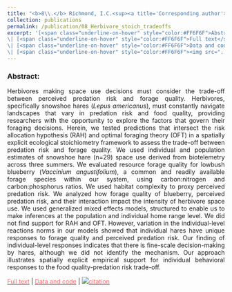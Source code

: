 ```yaml
---
title: "<b>8\\.</b> Richmond, I.C.<sup><a title='Corresponding author'>✉</a></sup>, Balluffi­-Fry, J., Vander Wal, E., Leroux, S.J., <u>Rizzuto, M.</u>, Heckford, T.R., Kennah, J.L., Riefesel, G.R., Wiersma, Y.F. (2021) **Individual snow­shoe hares manage risk differently: Integrating stoichiometric distribution models and foraging ecology.** Journal of Mammalogy, gyab130."
collection: publications
permalink: /publication/08_Herbivore_stoich_tradeoffs
excerpt: '[<span class="underline-on-hover" style="color:#FF6F6F">Abstract</span>](../publication/08_Herbivore_stoich_tradeoffs)
\| [<span class="underline-on-hover" style="color:#FF6F6F">Full text</span>](https://academic.oup.com/jmammal/advance-article/doi/10.1093/jmammal/gyab130/6441781?guestAccessKey=8f89e422-7fb9-4ce9-a9dc-ccf46f3dd0cc)
\| [<span class="underline-on-hover" style="color:#FF6F6F">Data and code</span>](https://doi.org/10.5281/zenodo.4161587)
\| [<span class="underline-on-hover" style="color:#FF6F6F"><img src="../images/bibtex.svg">citation</span>](../bibtex/10 08_Herbivore_stoich_tradeoffs.bib)'
---
```


### Abstract:

<p style='text-align: justify;'>
Herbivores making space use decisions must consider the trade-off between perceived predation risk and forage quality. Herbivores, specifically snowshoe hares (<i>Lepus americanus</i>), must constantly navigate landscapes that vary in predation risk and food quality, providing researchers with the opportunity to explore the factors that govern their foraging decisions. Herein, we tested predictions that intersect the risk allocation hypothesis (RAH) and optimal foraging theory (OFT) in a spatially explicit ecological stoichiometry framework to assess the trade-off between predation risk and forage quality. We used individual and population estimates of snowshoe hare (n=29) space use derived from biotelemetry across three summers. We evaluated resource forage quality for lowbush blueberry (<i>Vaccinium angustifolium</i>), a common and readily available forage species within our system, using carbon:nitrogen and carbon:phosphorus ratios. We used habitat complexity to proxy perceived predation risk. We analyzed how forage quality of blueberry, perceived predation risk, and their interaction impact the intensity of herbivore space use. We used generalized mixed effects models, structured to enable us to make inferences at the population and individual home range level. We did not find support for RAH and OFT. However, variation in the individual-level reactions norms in our models showed that individual hares have unique responses to forage quality and perceived predation risk. Our finding of individual-level responses indicates that there is fine-scale decision-making by hares, although we did not identify the mechanism. Our approach illustrates spatially explicit empirical support for individual behavioral responses to the food quality-predation risk trade-off.
</p>

[<span class="underline-on-hover" style="color:#FF6F6F">Full text</span>](https://academic.oup.com/jmammal/advance-article/doi/10.1093/jmammal/gyab130/6441781?guestAccessKey=8f89e422-7fb9-4ce9-a9dc-ccf46f3dd0cc)
\| [<span class="underline-on-hover" style="color:#FF6F6F">Data and code</span>](https://doi.org/10.5281/zenodo.4161587)
\| [<span class="underline-on-hover" style="color:#FF6F6F"><img src="../images/bibtex.svg">citation</span>](../bibtex/08_Herbivore_stoich_tradeoffs.bib)
